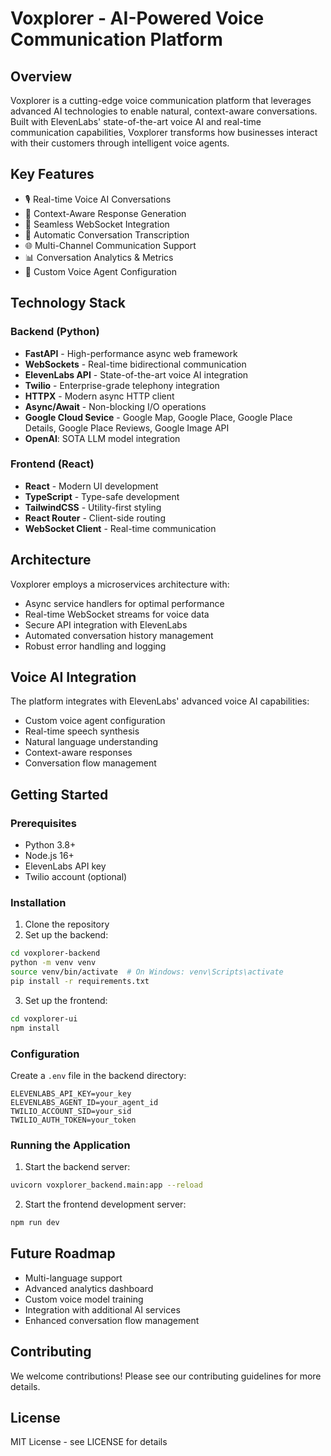 # Voxplorer - AI-Powered Voice Communication Platform

## Overview
Voxplorer is a cutting-edge voice communication platform that leverages advanced AI technologies to enable natural, context-aware conversations. Built with ElevenLabs' state-of-the-art voice AI and real-time communication capabilities, Voxplorer transforms how businesses interact with their customers through intelligent voice agents.

## Key Features
- 🎙️ Real-time Voice AI Conversations
- 🧠 Context-Aware Response Generation
- 🔄 Seamless WebSocket Integration
- 📝 Automatic Conversation Transcription
- 🌐 Multi-Channel Communication Support
- 📊 Conversation Analytics & Metrics
- 🎯 Custom Voice Agent Configuration

## Technology Stack

### Backend (Python)
- **FastAPI** - High-performance async web framework
- **WebSockets** - Real-time bidirectional communication
- **ElevenLabs API** - State-of-the-art voice AI integration
- **Twilio** - Enterprise-grade telephony integration
- **HTTPX** - Modern async HTTP client
- **Async/Await** - Non-blocking I/O operations
- **Google Cloud Sevice** - Google Map, Google Place, Google Place Details, Google Place Reviews, Google Image API
- **OpenAI**: SOTA LLM model integration

### Frontend (React)
- **React** - Modern UI development
- **TypeScript** - Type-safe development
- **TailwindCSS** - Utility-first styling
- **React Router** - Client-side routing
- **WebSocket Client** - Real-time communication

## Architecture
Voxplorer employs a microservices architecture with:
- Async service handlers for optimal performance
- Real-time WebSocket streams for voice data
- Secure API integration with ElevenLabs
- Automated conversation history management
- Robust error handling and logging

## Voice AI Integration
The platform integrates with ElevenLabs' advanced voice AI capabilities:
- Custom voice agent configuration
- Real-time speech synthesis
- Natural language understanding
- Context-aware responses
- Conversation flow management

## Getting Started

### Prerequisites
- Python 3.8+
- Node.js 16+
- ElevenLabs API key
- Twilio account (optional)

### Installation
1. Clone the repository
2. Set up the backend:
```bash
cd voxplorer-backend
python -m venv venv
source venv/bin/activate  # On Windows: venv\Scripts\activate
pip install -r requirements.txt
```

3. Set up the frontend:
```bash
cd voxplorer-ui
npm install
```

### Configuration
Create a `.env` file in the backend directory:
```
ELEVENLABS_API_KEY=your_key
ELEVENLABS_AGENT_ID=your_agent_id
TWILIO_ACCOUNT_SID=your_sid
TWILIO_AUTH_TOKEN=your_token
```

### Running the Application
1. Start the backend server:
```bash
uvicorn voxplorer_backend.main:app --reload
```

2. Start the frontend development server:
```bash
npm run dev
```

## Future Roadmap
- Multi-language support
- Advanced analytics dashboard
- Custom voice model training
- Integration with additional AI services
- Enhanced conversation flow management

## Contributing
We welcome contributions! Please see our contributing guidelines for more details.

## License
MIT License - see LICENSE for details